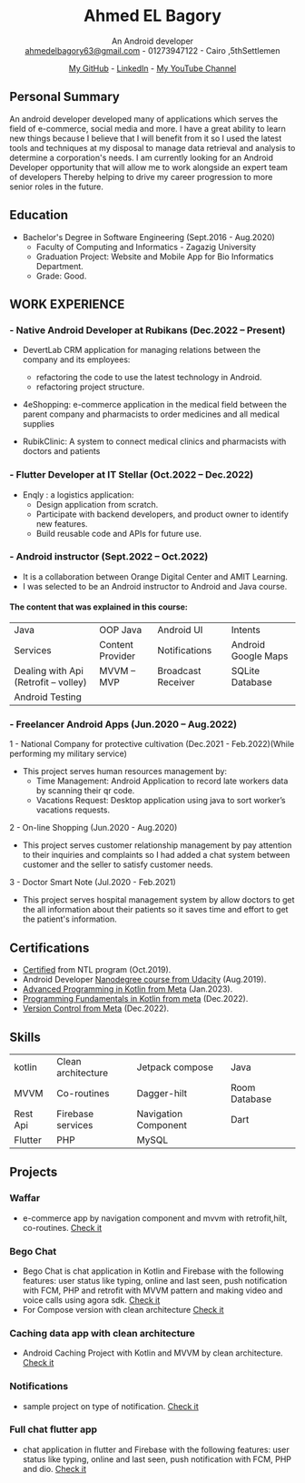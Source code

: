 <h1 align="center">Ahmed EL Bagory </h1>

<div
<h1 align="center">An Android developer</h1></br>
<a href = "mailto: ahmedelbagory63@gmail.com">ahmedelbagory63@gmail.com</a> -  01273947122 - Cairo ,5thSettlemen

[My GitHub](https://github.com/ahmedelbagory332) -
[LinkedIn](https://www.linkedin.com/in/ahmedelbagory288) -
[My YouTube Channel](https://www.youtube.com/channel/UCke6v-C2COEeenMqgngpQJA)


</div>



## Personal Summary
An android developer developed many of applications which serves the field of e-commerce, social media
and more. I have a great ability to learn new things because I believe that I will benefit from it so I used the
latest tools and techniques at my disposal to manage data retrieval and analysis to determine a corporation's
needs. I am currently looking for an Android Developer opportunity that will allow me to work alongside an
expert team of developers Thereby helping to drive my career progression to more senior roles in the future.

## Education

- Bachelor's Degree in Software Engineering (Sept.2016 - Aug.2020)
   - Faculty of Computing and Informatics - Zagazig University
   - Graduation Project: Website and Mobile App for Bio Informatics Department.
   - Grade: Good.

## WORK EXPERIENCE
### - Native Android Developer at Rubikans (Dec.2022 – Present)
- DevertLab CRM application for managing relations between the company and its employees:
   - refactoring the code to use the latest technology in Android.
   - refactoring project structure.
   
- 4eShopping: e-commerce application in the medical field between the parent company and
pharmacists to order medicines and all medical supplies

- RubikClinic: A system to connect medical clinics and pharmacists with doctors and patients

### - Flutter Developer at IT Stellar (Oct.2022 – Dec.2022) 
- Enqly : a logistics application:
   - Design application from scratch.
   - Participate with backend developers, and product owner to identify new features.
   - Build reusable code and APIs for future use.
### - Android instructor (Sept.2022 – Oct.2022)
 - It is a collaboration between Orange Digital Center and AMIT Learning.
 - I was selected to be an Android instructor to Android and Java course. 
 #### The content that was explained in this course:
 <table>
  <tr>
    <td>Java</td>
    <td>OOP Java</td>
    <td>Android UI</td>
    <td>Intents</td>
  </tr>
   <tr>
    <td>Services</td>
    <td>Content Provider</td>
    <td>Notifications</td>
    <td>Android Google Maps</td>
  </tr>
   <tr>
    <td>Dealing with Api (Retrofit – volley)</td>
    <td>MVVM – MVP</td>
    <td>Broadcast Receiver</td>
     <td>SQLite Database</td>
  </tr>
   <tr>
    <td>Android Testing</td>
  </tr>
 </table>

 
### - Freelancer Android Apps (Jun.2020 – Aug.2022)
1 - National Company for protective cultivation (Dec.2021 - Feb.2022)(While performing my military service)
- This project serves human resources management by:
  - Time Management: Android Application to record late workers data by scanning their qr code.
  - Vacations Request: Desktop application using java to sort worker’s vacations requests.

2 - On-line Shopping (Jun.2020 - Aug.2020)
- This project serves customer relationship management by pay attention to their inquiries and complaints so I had
added a chat system between customer and the seller to satisfy customer needs.

3 - Doctor Smart Note (Jul.2020 - Feb.2021)
- This project serves hospital management system
by allow doctors to get the all information about their patients so it saves time and effort to get the patient's information.

## Certifications

- [Certified](https://github.com/ahmedelbagory332/NTL-Certification/blob/main/NTL-Certification.jpg) from NTL program (Oct.2019).
- Android Developer [Nanodegree course from Udacity](https://graduation.udacity.com/confirm/ND2DDMQP) (Aug.2019).
- [Advanced Programming in Kotlin from Meta](https://www.coursera.org/account/accomplishments/verify/VPEJM5W7TW3F) (Jan.2023).
- [Programming Fundamentals in Kotlin from meta](https://www.coursera.org/account/accomplishments/verify/8MR7DCCRBQ95) (Dec.2022).
- [Version Control from Meta](https://www.coursera.org/account/accomplishments/verify/T9J4397J8RLL) (Dec.2022).


## Skills

<table>
  <tr>
    <td>kotlin</td>
    <td>Clean architecture</td>
    <td>Jetpack compose</td>
    <td>Java</td>
  </tr>
   <tr>
    <td>MVVM</td>
    <td>Co-routines</td>
    <td>Dagger-hilt</td>
    <td>Room Database</td>
  </tr>
   <tr>
    <td>Rest Api</td>
    <td>Firebase services</td>
    <td>Navigation Component</td>
    <td>Dart</td>
  </tr>
   <tr>
      <td>Flutter</td>
     <td>PHP</td>
     <td>MySQL</td>
  </tr>
 </table>


## Projects

### Waffar
- e-commerce app by navigation component and mvvm with retrofit,hilt, co-routines. [Check it](https://github.com/ahmedelbagory332/Waffar)

###  Bego Chat
- Bego Chat is chat application in Kotlin and Firebase with the following features: user status like typing,
 online and last seen, push notification with FCM, PHP and retrofit with
MVVM pattern and making video and voice calls using agora sdk. [Check it](https://github.com/ahmedelbagory332/Bego_Chat)
- For Compose version with clean architecture  [Check it](https://github.com/ahmedelbagory332/Compose-ChatApp)

### Caching data app with clean architecture
- Android Caching Project with Kotlin and MVVM by clean architecture. [Check it](https://github.com/ahmedelbagory332/Caching_Data_With_Clean_Architecture)

### Notifications
- sample project on type of notification. [Check it](https://github.com/ahmedelbagory332/Notification)

###  Full chat flutter app
- chat application in flutter and Firebase with the following features: user status like
typing, online and last seen, push notification with FCM, PHP and dio. [Check it](https://github.com/ahmedelbagory332/full_chat_flutter_app)
